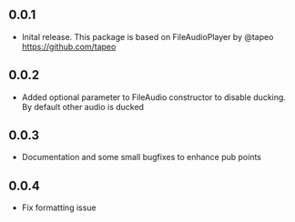 ## 0.0.1

* Inital release. This package is based on FileAudioPlayer by @tapeo https://github.com/tapeo

## 0.0.2

* Added optional parameter to FileAudio constructor to disable ducking. By default other audio is ducked

## 0.0.3

* Documentation and some small bugfixes to enhance pub points

## 0.0.4

* Fix formatting issue